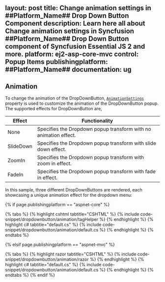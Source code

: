 layout: post
title: Change animation settings in ##Platform_Name## Drop Down Button Component
description: Learn here all about Change animation settings in Syncfusion ##Platform_Name## Drop Down Button component of Syncfusion Essential JS 2 and more.
platform: ej2-asp-core-mvc
control: Popup Items
publishingplatform: ##Platform_Name##
documentation: ug
---

## Animation

To change the animation of the DropDownButton, [`AnimationSettings`](https://help.syncfusion.com/cr/aspnetcore-js2/Syncfusion.EJ2.SplitButtons.DropDownButton.html#Syncfusion_EJ2_SplitButtons_DropDownButton_AnimationSettings.html) property is used to customize the animation of the DropDownButton popup. The supported effects for DropDownButton are,

| Effect | Functionality |
| ------------ | ----------------------- |
| None | Specifies the Dropdown popup transform with no animation effect. |
| SlideDown | Specifies the Dropdown popup transform with slide down effect. |
| ZoomIn | Specifies the Dropdown popup transform with zoom in effect. |
| FadeIn | Specifies the Dropdown popup transform with fade in effect. |
 
In this sample, three different DropDownButtons are rendered, each showcasing a unique animation effect for the dropdown menu:

{% if page.publishingplatform == "aspnet-core" %}

{% tabs %}
{% highlight cshtml tabtitle="CSHTML" %}
{% include code-snippet/dropdownbutton/animation/tagHelper %}
{% endhighlight %}
{% highlight c# tabtitle="default.cs" %}
{% include code-snippet/dropdownbutton/animation/default.cs %}
{% endhighlight %}
{% endtabs %}

{% elsif page.publishingplatform == "aspnet-mvc" %}

{% tabs %}
{% highlight razor tabtitle="CSHTML" %}
{% include code-snippet/dropdownbutton/animation/razor %}
{% endhighlight %}
{% highlight c# tabtitle="default.cs" %}
{% include code-snippet/dropdownbutton/animation/default.cs %}
{% endhighlight %}
{% endtabs %}
{% endif %}